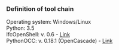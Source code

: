 ### Definition of tool chain
Operating system: Windows/Linux  
Python: 3.5  
IfcOpenShell: v. 0.6 - [Link](https://github.com/IfcOpenShell/IfcOpenShell)  
PythonOCC: v. 0.18.1 (OpenCascade) - [Link](https://github.com/tpaviot/pythonocc) 
